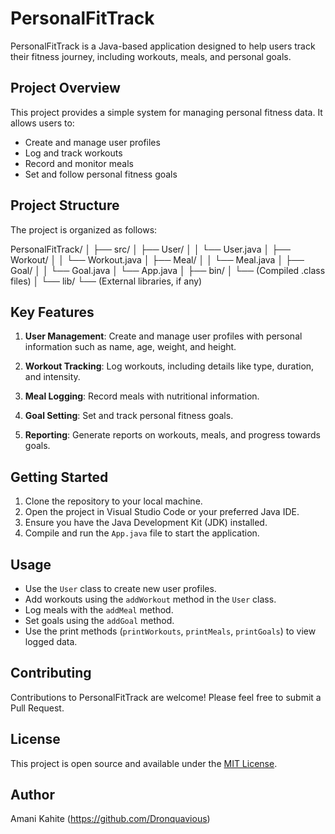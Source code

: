 # PersonalFitTrack

PersonalFitTrack is a Java-based application designed to help users track their fitness journey, including workouts, meals, and personal goals.

## Project Overview

This project provides a simple system for managing personal fitness data. It allows users to:

- Create and manage user profiles
- Log and track workouts
- Record and monitor meals
- Set and follow personal fitness goals

## Project Structure

The project is organized as follows:

PersonalFitTrack/
│
├── src/
│   ├── User/
│   │   └── User.java
│   ├── Workout/
│   │   └── Workout.java
│   ├── Meal/
│   │   └── Meal.java
│   ├── Goal/
│   │   └── Goal.java
│   └── App.java
│
├── bin/
│   └── (Compiled .class files)
│
└── lib/
    └── (External libraries, if any)


## Key Features

1. **User Management**: Create and manage user profiles with personal information such as name, age, weight, and height.

2. **Workout Tracking**: Log workouts, including details like type, duration, and intensity.

3. **Meal Logging**: Record meals with nutritional information.

4. **Goal Setting**: Set and track personal fitness goals.

5. **Reporting**: Generate reports on workouts, meals, and progress towards goals.

## Getting Started

1. Clone the repository to your local machine.
2. Open the project in Visual Studio Code or your preferred Java IDE.
3. Ensure you have the Java Development Kit (JDK) installed.
4. Compile and run the `App.java` file to start the application.

## Usage

- Use the `User` class to create new user profiles.
- Add workouts using the `addWorkout` method in the `User` class.
- Log meals with the `addMeal` method.
- Set goals using the `addGoal` method.
- Use the print methods (`printWorkouts`, `printMeals`, `printGoals`) to view logged data.

## Contributing

Contributions to PersonalFitTrack are welcome! Please feel free to submit a Pull Request.

## License

This project is open source and available under the [MIT License](LICENSE).

## Author

Amani Kahite (https://github.com/Dronquavious)
